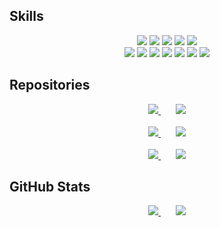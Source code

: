 ## Skills
<div align=center>
  <div>
    <img src="https://img.shields.io/badge/Java-007396?style=for-the-badge&logo=openjdk&logoColor=white">
    <img src="https://img.shields.io/badge/spring-6DB33F?style=for-the-badge&logo=spring&logoColor=white">
    <img src="https://img.shields.io/badge/spring boot-6DB33F?style=for-the-badge&logo=spring-boot&logoColor=white">
    <img src="https://img.shields.io/badge/Hibernate-59666C?style=for-the-badge&logo=hibernate&logoColor=white">
    <img src="https://img.shields.io/badge/Mysql-4479A1?style=for-the-badge&logo=mysql&logoColor=white">
  </div>
  <div>
    <img src="https://img.shields.io/badge/GitHub Actions-2088FF?style=for-the-badge&logo=github-actions&logoColor=white">
    <img src="https://img.shields.io/badge/AWS EC2-FF9900?style=for-the-badge&logo=amazon-ec2&logoColor=white">
    <img src="https://img.shields.io/badge/AWS S3-569A31?style=for-the-badge&logo=amazon-s3&logoColor=white">
    <img src="https://img.shields.io/badge/Pinpoint-03C75A?style=for-the-badge&logo=naver&logoColor=white">
    <img src="https://img.shields.io/badge/JMeter-D22128?style=for-the-badge&logo=apache-jmeter&logoColor=white">
    <img src="https://img.shields.io/badge/IntelliJ-000000?style=for-the-badge&logo=intellij-idea&logoColor=white">
    <img src="https://img.shields.io/badge/postman-FF6C37?style=for-the-badge&logo=postman&logoColor=white">
  </div>
</div>

## Repositories
<div align=center>
  <div>
    <a href="https://github.com/s-jje/github-readme-stats">
      <img src="https://github-readme-stats.vercel.app/api/pin/?username=s-jje&repo=waiting-catch&theme=ayu-mirage" margin="10px 10px 10px 10px" />
    </a>
    &nbsp;&nbsp;&nbsp;&nbsp;&nbsp;
    <a href="https://github.com/s-jje/github-readme-stats">
      <img src="https://github-readme-stats.vercel.app/api/pin/?username=s-jje&repo=PS&theme=ayu-mirage" />
    </a>
  </div>
  <br>
  <div>
    <a href="https://github.com/s-jje/github-readme-stats">
      <img src="https://github-readme-stats.vercel.app/api/pin/?username=s-jje&repo=matching-system&theme=ayu-mirage" />
    </a>
    &nbsp;&nbsp;&nbsp;&nbsp;&nbsp;
    <a href="https://github.com/s-jje/github-readme-stats">
      <img src="https://github-readme-stats.vercel.app/api/pin/?username=s-jje&repo=simple-blog&theme=ayu-mirage" />
    </a>
  </div>
  <br>
  <div>
    <a href="https://github.com/s-jje/github-readme-stats">
      <img src="https://github-readme-stats.vercel.app/api/pin/?username=s-jje&repo=i5-bank-management-system&theme=ayu-mirage" />
    </a>
    &nbsp;&nbsp;&nbsp;&nbsp;&nbsp;
    <a href="https://github.com/s-jje/github-readme-stats">
      <img src="https://github-readme-stats.vercel.app/api/pin/?username=s-jje&repo=i5-memo&theme=ayu-mirage" />
    </a>
  </div>
</div>

## GitHub Stats
<div align=center>
  <div>
    <a href="https://github.com/s-jje/github-readme-stats">
      <img src="https://github-readme-stats.vercel.app/api?username=s-jje&show_icons=true&theme=ayu-mirage&repo=github-readme-stats" />
    </a>
    &nbsp;&nbsp;&nbsp;&nbsp;&nbsp;
    <a>
      <img src="https://github-readme-stats.vercel.app/api/top-langs/?username=s-jje&theme=ayu-mirage&langs_count=10&layout=compact" />
    </a>
  </div>
</div>
